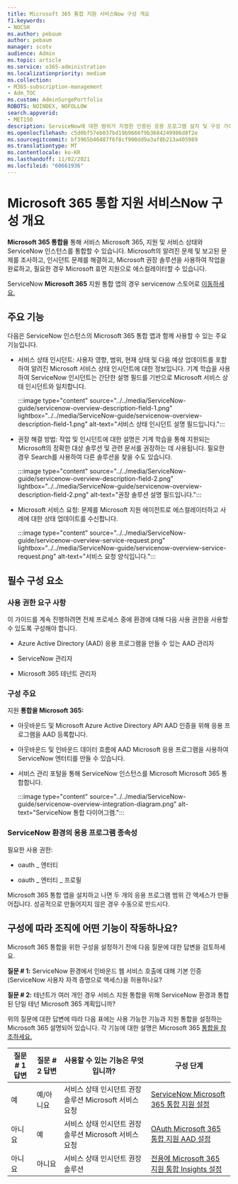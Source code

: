 ```yaml
---
title: Microsoft 365 통합 지원 서비스Now 구성 개요
f1.keywords:
- NOCSH
ms.author: pebaum
author: pebaum
manager: scotv
audience: Admin
ms.topic: article
ms.service: o365-administration
ms.localizationpriority: medium
ms.collection:
- M365-subscription-management
- Adm_TOC
ms.custom: AdminSurgePortfolio
ROBOTS: NOINDEX, NOFOLLOW
search.appverid:
- MET150
description: ServiceNow에 대한 범위가 지정한 인증된 응용 프로그램 설치 및 구성 가이드입니다.
ms.openlocfilehash: c5d0bf57eb037bd19b9666f9b3684249986d8f2e
ms.sourcegitcommit: bf3965b46487f6f8cf900dd9a3af8b213a405989
ms.translationtype: MT
ms.contentlocale: ko-KR
ms.lasthandoff: 11/02/2021
ms.locfileid: "60661936"
---
```

# <a name="microsoft-365-support-integration-with-servicenow-configuration-overview"></a>Microsoft 365 통합 지원 서비스Now 구성 개요

**Microsoft 365 통합을** 통해 서비스 Microsoft 365, 지원 및 서비스 상태와 ServiceNow 인스턴스를 통합할 수 있습니다. Microsoft의 알려진 문제 및 보고된 문제를 조사하고, 인시던트 문제를 해결하고, Microsoft 권장 솔루션을 사용하여 작업을 완료하고, 필요한 경우 Microsoft 휴먼 지원으로 에스컬레이터할 수 있습니다.

ServiceNow **Microsoft 365** 지원 통합 앱의 경우 servicenow 스토어로 [이동하세요.](https://store.servicenow.com/sn_appstore_store.do#!/store/application/6d05c93f1b7784507ddd4227cc4bcb9f)

## <a name="key-features"></a>주요 기능

다음은 ServiceNow 인스턴스의 Microsoft 365 통합 앱과 함께 사용할 수 있는 주요 기능입니다.

- 서비스 상태 인시던트: 사용자 영향, 범위, 현재 상태 및 다음 예상 업데이트를 포함하여 알려진 Microsoft 서비스 상태 인시던트에 대한 정보입니다. 기계 학습을 사용하여 ServiceNow 인시던트는 간단한 설명 필드를 기반으로 Microsoft 서비스 상태 인시던트와 일치합니다.

    :::image type="content" source="../../media/ServiceNow-guide/servicenow-overview-description-field-1.png" lightbox="../../media/ServiceNow-guide/servicenow-overview-description-field-1.png" alt-text="서비스 상태 인시던트 설명 필드입니다.":::

- 권장 해결 방법: 작업 및 인시던트에 대한 설명은 기계 학습을 통해 지원되는 Microsoft의 정확한 대상 솔루션 및 관련 문서를 권장하는 데 사용됩니다. 필요한 경우 Search를 사용하여 다른 솔루션을 찾을 수도 있습니다.

    :::image type="content" source="../../media/ServiceNow-guide/servicenow-overview-description-field-2.png" lightbox="../../media/ServiceNow-guide/servicenow-overview-description-field-2.png" alt-text="권장 솔루션 설명 필드입니다.":::

- Microsoft 서비스 요청: 문제를 Microsoft 지원 에이전트로 에스컬레이터하고 사례에 대한 상태 업데이트를 수신합니다.

    :::image type="content" source="../../media/ServiceNow-guide/servicenow-overview-service-request.png" lightbox="../../media/ServiceNow-guide/servicenow-overview-service-request.png" alt-text="서비스 요청 양식입니다.":::

## <a name="prerequisites"></a>필수 구성 요소

### <a name="permissions-requirements"></a>사용 권한 요구 사항

이 가이드를 계속 진행하려면 전체 프로세스 중에 환경에 대해 다음 사용 권한을 사용할 수 있도록 구성해야 합니다.

- Azure Active Directory (AAD) 응용 프로그램을 만들 수 있는 AAD 관리자

- ServiceNow 관리자

- Microsoft 365 테넌트 관리자

### <a name="configuration-highlights"></a>구성 주요

지원 **통합을 Microsoft 365:**

- 아웃바운드 및 Microsoft Azure Active Directory API AAD 인증을 위해 응용 프로그램을 AAD 등록합니다.

- 아웃바운드 및 인바운드 데이터 흐름에 AAD Microsoft 응용 프로그램을 사용하여 ServiceNow 엔터티를 만들 수 있습니다.

- 서비스 관리 포털을 통해 ServiceNow 인스턴스를 Microsoft Microsoft 365 통합합니다.

    :::image type="content" source="../../media/ServiceNow-guide/servicenow-overview-integration-diagram.png" alt-text="ServiceNow 통합 다이어그램.":::

### <a name="application-dependencies-in-your-servicenow-environments"></a>ServiceNow 환경의 응용 프로그램 종속성

필요한 사용 권한:

- oauth \_ 엔터티

- oauth \_ 엔터티 \_ 프로필

Microsoft 365 통합 앱을 설치하고 나면 두 개의 응용 프로그램 범위 간 액세스가 만들어집니다. 성공적으로 만들어지지 않은 경우 수동으로 만드시다.

## <a name="what-features-will-work-for-your-organization-based-on-your-configuration"></a>구성에 따라 조직에 어떤 기능이 작동하나요?

Microsoft 365 통합을 위한 구성을 설정하기 전에 다음 질문에 대한 답변을 검토하세요.

**질문 \# 1:** ServiceNow 환경에서 인바운드 웹 서비스 호출에 대해 기본 인증(ServiceNow 사용자 자격 증명으로 액세스)을 허용하나요?

**질문 \# 2:** 테넌트가 여러 개인 경우 서비스 지원 통합을 위해 ServiceNow 환경과 통합된 단일 테넌 Microsoft 365 계획입니까?

위의 질문에 대한 답변에 따라 다음 표에는 사용 가능한 기능과 지원 통합을 설정하는 Microsoft 365 설명되어 있습니다. 각 기능에 대한 설명은 Microsoft 365 [통합을 참조하세요.](https://store.servicenow.com/sn_appstore_store.do#!/store/application/6d05c93f1b7784507ddd4227cc4bcb9f)

| 질문 \# 1 답변 | 질문 \# 2 답변 | 사용할 수 있는 기능은 무엇입니까? | 구성 단계 |
|---------------------|---------------------|-----------|----------------|
| 예                 | 예/아니요              | 서비스 상태 인시던트 권장 솔루션 Microsoft 서비스 요청 | [ServiceNow Microsoft 365 통합 지원 설정](servicenow-basic-authentication.md) |
| 아니요                  | 예                 | 서비스 상태 인시던트 권장 솔루션 Microsoft 서비스 요청 | [OAuth Microsoft 365 통합 지원 AAD 설정](servicenow-aad-oauth-token.md)                 |
| 아니요                  | 아니요                  | 서비스 상태 인시던트 권장 솔루션                           | [전용에 Microsoft 365 지원 통합 Insights 설정](servicenow-service-health-incidents-solutions-only.md)                    |
